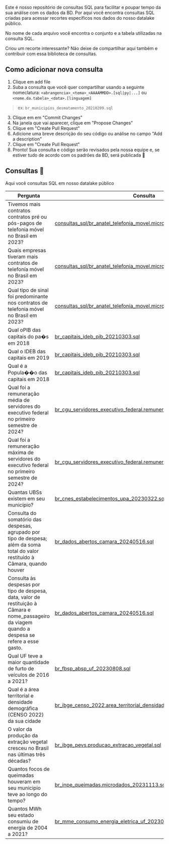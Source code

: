 Este é nosso repositório de consultas SQL para facilitar e poupar tempo da sua análise com os dados da BD. Por aqui você encontra consultas SQL criadas para acessar recortes específicos nos dados do nosso datalake público. 

No nome de cada arquivo você encontra o conjunto e a tabela utilizadas na consulta SQL. 

Criou um recorte interessante? Não deixe de compartilhar aqui também e contribuir com essa biblioteca de consultas. 


## Como adicionar nova consulta

1. Clique em add file
2. Suba a consulta que você quer compartilhar usando a seguinte nomeclatura: `<abrangencia>_<tema>_<AAAAMMDD>.[sql|py|...]` ou `<nome.da.tabela>_<data>.[linguagem]`

> ex: `br_municipios_desmatamento_20210209.sql`

3. Clique em em "Commit Changes"
4. Na janela que vai aparecer, clique em "Propose Changes"
5. Clique em "Create Pull Request"
6. Adicione uma breve descrição do seu código ou análise no campo "Add a description"
7. Clique em "Create Pull Request"
8. Pronto! Sua consulta e código serão revisados pela nossa equipe e, se estiver tudo de acordo com os padrões da BD, será publicada 💚


## Consultas 🔎

Aqui você consultas SQL em nosso datalake público

| Pergunta | Consulta | 
| ------- | ------ |
| Tivemos mais contratos contratos pré ou pós-pagos de telefonia móvel no Brasil em 2023? | [consultas_sql/br_anatel_telefonia_movel.microdados.sql](/consultas_sql/br_anatel_telefonia_movel.microdados.sql) |
| Quais empresas tiveram mais contratos de telefonía móvel no Brasil em 2023? | [consultas_sql/br_anatel_telefonia_movel.microdados.sql](/consultas_sql/br_anatel_telefonia_movel.microdados.sql) |
| Qual tipo de sinal foi predominante nos contratos de telefonia móvel no Brasil em 2023?  | [consultas_sql/br_anatel_telefonia_movel.microdados.sql](/consultas_sql/br_anatel_telefonia_movel.microdados.sql) |
| Qual oPIB das capitais do pa�s em 2018  | [br_capitais_ideb_pib_20210303.sql](/consultas_sql/br_capitais_ideb_pib_20210303.sql) |
| Qual o IDEB das capitais em 2019  | [br_capitais_ideb_pib_20210303.sql](/consultas_sql/br_capitais_ideb_pib_20210303.sql) |
| Qual é a Popula��o das capitais em 2018  | [br_capitais_ideb_pib_20210303.sql](/consultas_sql/br_capitais_ideb_pib_20210303.sql) |
| Qual foi a remuneração média de servidores do executivo federal no primeiro semestre de 2024?  | [br_cgu_servidores_executivo_federal.remuneracao.sql](/consultas_sql\br_cgu_servidores_executivo_federal.remuneracao.sql) |
| Qual foi a remuneração máxima de servidores do executivo federal no primeiro semestre de 2024?  | [br_cgu_servidores_executivo_federal.remuneracao.sql](/consultas_sql\br_cgu_servidores_executivo_federal.remuneracao.sql) |
| Quantas UBSs existem em seu município? | [br_cnes_estabelecimentos_upa_20230322.sql](/consultas_sql\br_cnes_estabelecimentos_upa_20230322.sql) |
| Consulta do somatório das despesas, agrupado por tipo de despesa; além da soma total do valor restituído à Câmara, quando houver | [br_dados_abertos_camara_20240516.sql](/consultas_sql\br_dados_abertos_camara_20240516.sql) |
| Consulta às despesas por tipo de despesa, data, valor de restituição à Câmara e nome_passageiro da viagem quando a despesa se refere a esse gasto. | [br_dados_abertos_camara_20240516.sql](/consultas_sql\br_dados_abertos_camara_20240516.sql) |
|Qual UF teve a maior quantidade de furto de veículos de 2016 a 2021? | [br_fbsp_absp_uf_20230808.sql](/consultas_sql\br_fbsp_absp_uf_20230808.sql) |
| Qual é a área territorial e densidade demográfica (CENSO 2022) da sua cidade | [br_ibge_censo_2022.area_territorial_densidade_demografica_municipio.sql](/consultas_sql\br_ibge_censo_2022.area_territorial_densidade_demografica_municipio.sql) |
| O valor da produção da extração vegetal cresceu no Brasil nas últimas três décadas?  | [br_ibge_pevs.producao_extracao_vegetal.sql](/consultas_sql\br_ibge_pevs.producao_extracao_vegetal.sql) |
| Quantos focos de queimadas houveram em seu municipio teve ao longo do tempo?   | [br_inpe_queimadas.microdados_20231113.sql](/consultas_sql\br_inpe_queimadas.microdados_20231113.sql) |
| Quantos MWh seu estado consumiu de energia de 2004 a 2021?   | [br_mme_consumo_energia_eletrica_uf_20230801.sql](/consultas_sql\br_mme_consumo_energia_eletrica_uf_20230801.sql) |

